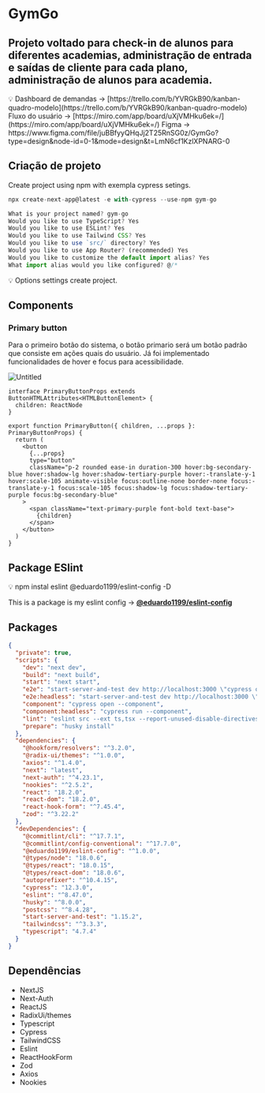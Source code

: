 # GymGo

## Projeto voltado para check-in de alunos para diferentes academias, administração de entrada e saídas de cliente para cada plano, administração de alunos para academia.

<aside>
💡 Dashboard de demandas → [https://trello.com/b/YVRGkB90/kanban-quadro-modelo](https://trello.com/b/YVRGkB90/kanban-quadro-modelo)
Fluxo do usuário → [https://miro.com/app/board/uXjVMHku6ek=/](https://miro.com/app/board/uXjVMHku6ek=/)
Figma → https://www.figma.com/file/juBBfyyQHqJj2T25RnSG0z/GymGo?type=design&node-id=0-1&mode=design&t=LmN6cf1KzlXPNARG-0

</aside>

## Criação de projeto

Create project using npm with exempla cypress setings.

```jsx
npx create-next-app@latest -e with-cypress --use-npm gym-go

What is your project named? gym-go
Would you like to use TypeScript? Yes
Would you like to use ESLint? Yes
Would you like to use Tailwind CSS? Yes
Would you like to use `src/` directory? Yes
Would you like to use App Router? (recommended) Yes
Would you like to customize the default import alias? Yes
What import alias would you like configured? @/*
```

<aside>
💡 Options settings create project.

</aside>

## Components

### Primary button

Para o primeiro botão do sistema, o botão primario será um botão padrão que consiste em ações quais do usuário. Já foi implementado funcionalidades de hover e focus para acessibilidade.

![Untitled](GymGo%20d4faf5acbba74abc95deaac9266e87f3/Untitled.png)

```
interface PrimaryButtonProps extends ButtonHTMLAttributes<HTMLButtonElement> {
  children: ReactNode
}

export function PrimaryButton({ children, ...props }: PrimaryButtonProps) {
  return (
    <button
      {...props}
      type="button"
      className="p-2 rounded ease-in duration-300 hover:bg-secondary-blue hover:shadow-lg hover:shadow-tertiary-purple hover:-translate-y-1 hover:scale-105 animate-visible focus:outline-none border-none focus:-translate-y-1 focus:scale-105 focus:shadow-lg focus:shadow-tertiary-purple focus:bg-secondary-blue"
    >
      <span className="text-primary-purple font-bold text-base">
        {children}
      </span>
    </button>
  )
}
```

## Package ESlint

<aside>
💡 npm instal eslint @eduardo1199/eslint-config -D

</aside>

This is a package is my eslint config → ****[@eduardo1199/eslint-config](https://www.npmjs.com/package/@eduardo1199/eslint-config)****

## Packages

```json
{
  "private": true,
  "scripts": {
    "dev": "next dev",
    "build": "next build",
    "start": "next start",
    "e2e": "start-server-and-test dev http://localhost:3000 \"cypress open --e2e\"",
    "e2e:headless": "start-server-and-test dev http://localhost:3000 \"cypress run --e2e\"",
    "component": "cypress open --component",
    "component:headless": "cypress run --component",
    "lint": "eslint src --ext ts,tsx --report-unused-disable-directives --max-warnings 0 --fix",
    "prepare": "husky install"
  },
  "dependencies": {
    "@hookform/resolvers": "^3.2.0",
    "@radix-ui/themes": "^1.0.0",
    "axios": "^1.4.0",
    "next": "latest",
    "next-auth": "^4.23.1",
    "nookies": "^2.5.2",
    "react": "18.2.0",
    "react-dom": "18.2.0",
    "react-hook-form": "^7.45.4",
    "zod": "^3.22.2"
  },
  "devDependencies": {
    "@commitlint/cli": "^17.7.1",
    "@commitlint/config-conventional": "^17.7.0",
    "@eduardo1199/eslint-config": "^1.0.0",
    "@types/node": "18.0.6",
    "@types/react": "18.0.15",
    "@types/react-dom": "18.0.6",
    "autoprefixer": "^10.4.15",
    "cypress": "12.3.0",
    "eslint": "^8.47.0",
    "husky": "^8.0.0",
    "postcss": "^8.4.28",
    "start-server-and-test": "1.15.2",
    "tailwindcss": "^3.3.3",
    "typescript": "4.7.4"
  }
}
```

## Dependências

- NextJS
- Next-Auth
- ReactJS
- RadixUi/themes
- Typescript
- Cypress
- TailwindCSS
- Eslint
- ReactHookForm
- Zod
- Axios
- Nookies